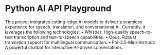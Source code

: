 Python AI API Playground
=========================
This project integrates cutting-edge AI models to deliver a seamless experience for speech, translation, and conversational AI. 
Currently, it leverages the following technologies:
	•	Whisper: High-quality speech-to-text transcription and text-to-speech capabilities.
	•	Opus: Robust translation support for multilingual communication.
	•	Phi-3.5-Mini-Instruct: A powerful chatbot for interactive AI-driven conversations.
